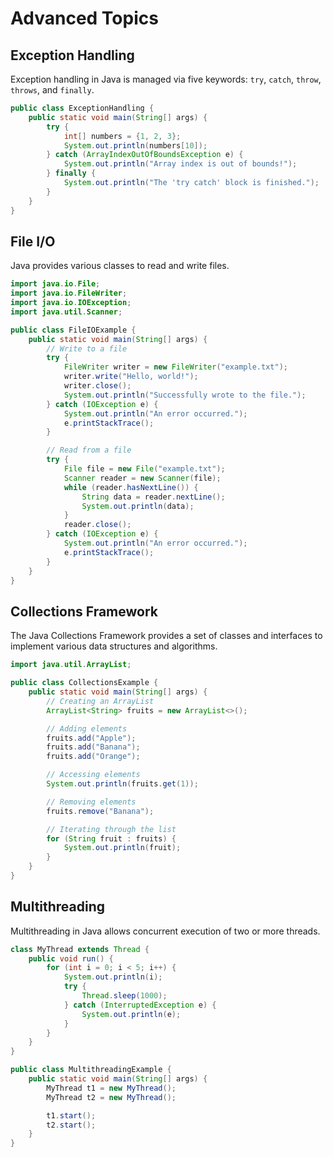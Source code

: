 # Advanced Topics

## Exception Handling

Exception handling in Java is managed via five keywords: `try`, `catch`, `throw`, `throws`, and `finally`.

```java name=ExceptionHandling.java
public class ExceptionHandling {
    public static void main(String[] args) {
        try {
            int[] numbers = {1, 2, 3};
            System.out.println(numbers[10]);
        } catch (ArrayIndexOutOfBoundsException e) {
            System.out.println("Array index is out of bounds!");
        } finally {
            System.out.println("The 'try catch' block is finished.");
        }
    }
}
```

## File I/O

Java provides various classes to read and write files.

```java name=FileIOExample.java
import java.io.File;
import java.io.FileWriter;
import java.io.IOException;
import java.util.Scanner;

public class FileIOExample {
    public static void main(String[] args) {
        // Write to a file
        try {
            FileWriter writer = new FileWriter("example.txt");
            writer.write("Hello, world!");
            writer.close();
            System.out.println("Successfully wrote to the file.");
        } catch (IOException e) {
            System.out.println("An error occurred.");
            e.printStackTrace();
        }

        // Read from a file
        try {
            File file = new File("example.txt");
            Scanner reader = new Scanner(file);
            while (reader.hasNextLine()) {
                String data = reader.nextLine();
                System.out.println(data);
            }
            reader.close();
        } catch (IOException e) {
            System.out.println("An error occurred.");
            e.printStackTrace();
        }
    }
}
```

## Collections Framework

The Java Collections Framework provides a set of classes and interfaces to implement various data structures and algorithms.

```java name=CollectionsExample.java
import java.util.ArrayList;

public class CollectionsExample {
    public static void main(String[] args) {
        // Creating an ArrayList
        ArrayList<String> fruits = new ArrayList<>();

        // Adding elements
        fruits.add("Apple");
        fruits.add("Banana");
        fruits.add("Orange");

        // Accessing elements
        System.out.println(fruits.get(1));

        // Removing elements
        fruits.remove("Banana");

        // Iterating through the list
        for (String fruit : fruits) {
            System.out.println(fruit);
        }
    }
}
```

## Multithreading

Multithreading in Java allows concurrent execution of two or more threads.

```java name=MultithreadingExample.java
class MyThread extends Thread {
    public void run() {
        for (int i = 0; i < 5; i++) {
            System.out.println(i);
            try {
                Thread.sleep(1000);
            } catch (InterruptedException e) {
                System.out.println(e);
            }
        }
    }
}

public class MultithreadingExample {
    public static void main(String[] args) {
        MyThread t1 = new MyThread();
        MyThread t2 = new MyThread();

        t1.start();
        t2.start();
    }
}
```